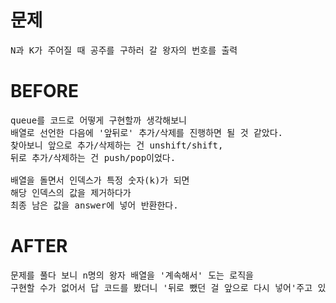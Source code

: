 # 문제

<pre>
N과 K가 주어질 때 공주를 구하러 갈 왕자의 번호를 출력
</pre>

# BEFORE

<pre>
queue를 코드로 어떻게 구현할까 생각해보니
배열로 선언한 다음에 '앞뒤로' 추가/삭제를 진행하면 될 것 같았다.
찾아보니 앞으로 추가/삭제하는 건 unshift/shift,
뒤로 추가/삭제하는 건 push/pop이었다.

배열을 돌면서 인덱스가 특정 숫자(k)가 되면 
해당 인덱스의 값을 제거하다가 
최종 남은 값을 answer에 넣어 반환한다.
</pre>

# AFTER

<pre>
문제를 풀다 보니 n명의 왕자 배열을 '계속해서' 도는 로직을
구현할 수가 없어서 답 코드를 봤더니 '뒤로 뺐던 걸 앞으로 다시 넣어'주고 있었다.

</pre>
